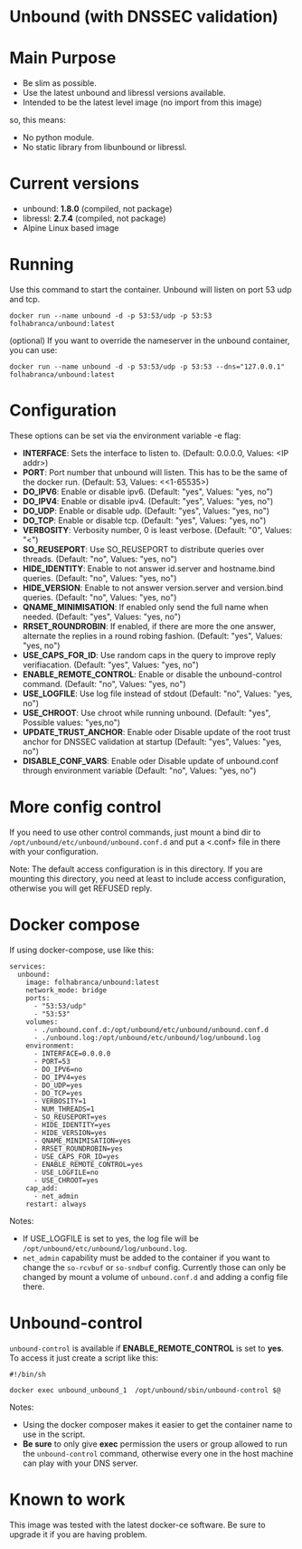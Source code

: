 Unbound (with DNSSEC validation)
===========

# Main Purpose

- Be slim as possible.
- Use the latest unbound and libressl versions available.
- Intended to be the latest level image (no import from this image)

so, this means:

- No python module.
- No static library from libunbound or libressl.

# Current versions

- unbound: **1.8.0** (compiled, not package)
- libressl: **2.7.4** (compiled, not package)
- Alpine Linux based image

# Running

Use this command to start the container. Unbound will listen on port 53 udp and tcp.

```docker run --name unbound -d -p 53:53/udp -p 53:53 folhabranca/unbound:latest```

(optional)
If you want to override the nameserver in the unbound container, you can use:

```docker run --name unbound -d -p 53:53/udp -p 53:53 --dns="127.0.0.1" folhabranca/unbound:latest```

# Configuration
These options can be set via the environment variable -e flag:

- **INTERFACE**: Sets the interface to listen to. (Default: 0.0.0.0, Values: \<IP addr>)
- **PORT**: Port number that unbound will listen. This has to be the same of the docker run. (Default: 53, Values: \<<1-65535>)
- **DO_IPV6**: Enable or disable ipv6. (Default: "yes", Values: "yes, no")
- **DO_IPV4**: Enable or disable ipv4. (Default: "yes", Values: "yes, no")
- **DO_UDP**: Enable or disable udp. (Default: "yes", Values: "yes, no")
- **DO_TCP**: Enable or disable tcp. (Default: "yes", Values: "yes, no")
- **VERBOSITY**: Verbosity number, 0 is least verbose. (Default: "0", Values: "\<<integer>")
- **SO_REUSEPORT**: Use SO_REUSEPORT to distribute queries over threads. (Default: "no", Values: "yes, no")
- **HIDE_IDENTITY**: Enable to not answer id.server and hostname.bind queries. (Default: "no", Values: "yes, no")
- **HIDE_VERSION**: Enable to not answer version.server and version.bind queries. (Default: "no", Values: "yes, no")
- **QNAME_MINIMISATION**: If enabled only send the full name when needed. (Default: "yes", Values: "yes, no")
- **RRSET_ROUNDROBIN**: If enabled, if there are more the one answer, alternate the replies in a round robing fashion. (Default: "yes", Values: "yes, no")
- **USE_CAPS_FOR_ID**: Use random caps in the query to improve reply verifiacation. (Default: "yes", Values: "yes, no")
- **ENABLE_REMOTE_CONTROL**: Enable or disable the unbound-control command. (Default: "no", Values: "yes, no")
- **USE_LOGFILE**: Use log file instead of stdout (Default: "no", Values: "yes, no")
- **USE_CHROOT**: Use chroot while running unbound. (Default: "yes", Possible values: "yes,no")
- **UPDATE_TRUST_ANCHOR**: Enable oder Disable update of the root trust anchor for DNSSEC validation at startup (Default: "yes", Values: "yes, no")
- **DISABLE_CONF_VARS**: Enable oder Disable update of unbound.conf through environment variable (Default: "no", Values: "yes, no")

# More config control

If you need to use other control commands, just mount a bind dir to
`/opt/unbound/etc/unbound/unbound.conf.d` and put a <.conf> file in there with your configuration.

Note: The default access configuration is in this directory. If you are mounting this directory, you need at
least to include access configuration, otherwise you will get REFUSED reply.

# Docker compose

If using docker-compose, use like this:

```
services:
  unbound:
    image: folhabranca/unbound:latest
    network_mode: bridge
    ports:
      - "53:53/udp"
      - "53:53"
    volumes:
      - ./unbound.conf.d:/opt/unbound/etc/unbound/unbound.conf.d
      - ./unbound.log:/opt/unbound/etc/unbound/log/unbound.log
    environment:
      - INTERFACE=0.0.0.0
      - PORT=53
      - DO_IPV6=no
      - DO_IPV4=yes
      - DO_UDP=yes
      - DO_TCP=yes
      - VERBOSITY=1
      - NUM_THREADS=1
      - SO_REUSEPORT=yes
      - HIDE_IDENTITY=yes
      - HIDE_VERSION=yes
      - QNAME_MINIMISATION=yes
      - RRSET_ROUNDROBIN=yes
      - USE_CAPS_FOR_ID=yes
      - ENABLE_REMOTE_CONTROL=yes
      - USE_LOGFILE=no
      - USE_CHROOT=yes
    cap_add:
      - net_admin
    restart: always
```

Notes:
 - If USE_LOGFILE is set to yes, the log file will be `/opt/unbound/etc/unbound/log/unbound.log`.
 - `net_admin` capability must be added to the container if you want to change the `so-rcvbuf` or `so-sndbuf` config.
   Currently those can only be changed by mount a volume of `unbound.conf.d` and adding a config file there.

# Unbound-control

`unbound-control` is available if **ENABLE_REMOTE_CONTROL** is set to **yes**. To access it 
just create a script like this:

```
#!/bin/sh

docker exec unbound_unbound_1  /opt/unbound/sbin/unbound-control $@
```

Notes:
- Using the docker composer makes it easier to get the container name to use in the script.
- **Be sure** to only give **exec** permission the users or group allowed to run the `unbound-control` command, otherwise every one in the host machine can play with your DNS server.

# Known to work

This image was tested with the latest docker-ce software. Be sure to upgrade it if you are having problem.

